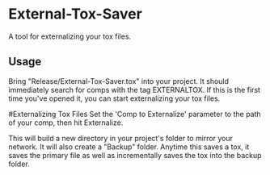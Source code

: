 # External-Tox-Saver
A tool for externalizing your tox files. 


## Usage
Bring "Release/External-Tox-Saver.tox" into your project. It should immediately search for comps with the tag EXTERNALTOX. 
If this is the first time you've opened it, you can start externalizing your tox files.

#Externalizing Tox Files
Set the 'Comp to Externalize' parameter to the path of your comp, then hit Externalize.

This will build a new directory in your project's folder to mirror your network. It will also create a "Backup" folder.
Anytime this saves a tox, it saves the primary file as well as incrementally saves the tox into the backup folder.

